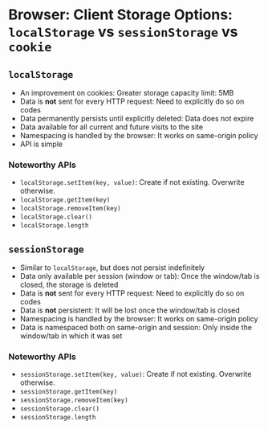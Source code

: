 # Browser: Client Storage Options: `localStorage` vs `sessionStorage` vs `cookie`

## `localStorage`

- An improvement on cookies: Greater storage capacity limit: 5MB
- Data is **not** sent for every HTTP request: Need to explicitly do so on codes
- Data permanently persists until explicitly deleted: Data does not expire
- Data available for all current and future visits to the site
- Namespacing is handled by the browser: It works on same-origin policy
- API is simple

### Noteworthy APIs

- `localStorage.setItem(key, value)`: Create if not existing. Overwrite otherwise.
- `localStorage.getItem(key)`
- `localStorage.removeItem(key)`
- `localStorage.clear()`
- `localStorage.length`

## `sessionStorage`

- Similar to `localStorage`, but does not persist indefinitely
- Data only available per session (window or tab): Once the window/tab is closed, the storage is deleted
- Data is **not** sent for every HTTP request: Need to explicitly do so on codes
- Data is **not** persistent: It will be lost once the window/tab is closed
- Namespacing is handled by the browser: It works on same-origin policy
- Data is namespaced both on same-origin and session: Only inside the window/tab in which it was set

### Noteworthy APIs

- `sessionStorage.setItem(key, value)`: Create if not existing. Overwrite otherwise.
- `sessionStorage.getItem(key)`
- `sessionStorage.removeItem(key)`
- `sessionStorage.clear()`
- `sessionStorage.length`
